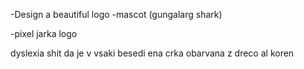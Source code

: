 

-Design a beautiful logo
-mascot (gungalarg shark)

-pixel jarka logo 






dyslexia shit da je v vsaki besedi ena crka obarvana z dreco al koren



